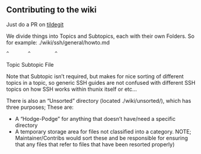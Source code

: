 ## Contributing to the wiki

Just do a PR on [tildegit](https://tildegit.org/thunix/wiki)

We divide things into Topics and Subtopics, each with their own Folders. So for example: ./wiki/ssh/general/howto.md

    ^       ^         ^
  Topic  Subtopic    File

Note that Subtopic isn’t required, but makes for nice sorting of different topics in a topic, so generic SSH guides are not confused with different SSH topics on how SSH works within thunix itself or etc…

There is also an “Unsorted” directory (located ./wiki/unsorted/), which has three purposes; These are:

* A “Hodge-Podge” for anything that doesn’t have/need a specific directory
* A temporary storage area for files not classified into a category. NOTE; Maintainer/Contribs would sort these and be responsible for ensuring that any files that refer to files that have been resorted properly)

